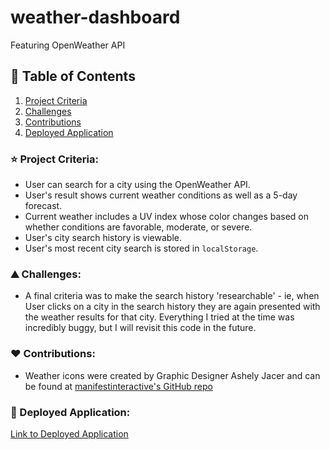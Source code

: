 # weather-dashboard
Featuring OpenWeather API

## :book: Table of Contents
1. [Project Criteria](#criteria)
2. [Challenges](#challenges)
3. [Contributions](#contributions)
4. [Deployed Application](#deployed)

### :star: Project Criteria: <a name="criteria"></a>
- User can search for a city using the OpenWeather API.
- User's result shows current weather conditions as well as a 5-day forecast.
- Current weather includes a UV index whose color changes based on whether conditions are favorable, moderate, or severe.
- User's city search history is viewable.
- User's most recent city search is stored in `localStorage`.

### :mountain: Challenges: <a name="challenges"></a>
- A final criteria was to make the search history 'researchable' - ie, when User clicks on a city in the search history they are again presented with the weather results for that city. Everything I tried at the time was incredibly buggy, but I will revisit this code in the future.

### :heart: Contributions: <a name="contributions"></a>
- Weather icons were created by Graphic Designer Ashely Jacer and can be found at [manifestinteractive's GitHub repo](https://github.com/manifestinteractive/weather-underground-icons)

### :mage: Deployed Application: <a name="deployed"></a>
[Link to Deployed Application](https://marina-russ.github.io/weather-dashboard/)
